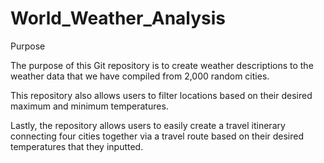 # World_Weather_Analysis
<p>Purpose<p>
<p>The purpose of this Git repository is to create weather descriptions to the weather data that we have compiled from 2,000 random cities.<p>
<p>This repository also allows users to filter locations based on their desired maximum and minimum temperatures.<p>
<p>Lastly, the repository allows users to easily create a travel itinerary connecting four cities together via a travel route based on their desired temperatures that they inputted.<p>
